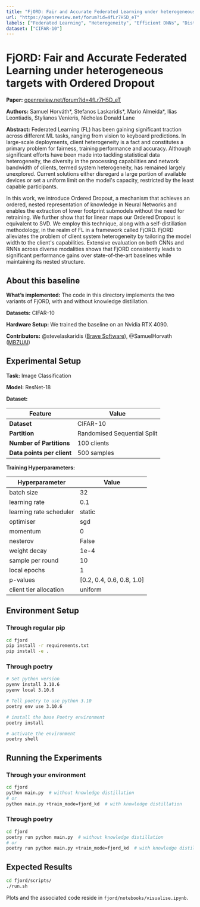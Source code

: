 ```yaml
---
title: "FjORD: Fair and Accurate Federated Learning under heterogeneous targets with Ordered Dropout"
url: "https://openreview.net/forum?id=4fLr7H5D_eT"
labels: ["Federated Learning", "Heterogeneity", "Efficient DNNs", "Distributed Systems"]
dataset: ["CIFAR-10"]
---
```


# FjORD: Fair and Accurate Federated Learning under heterogeneous targets with Ordered Dropout

****Paper:**** [openreview.net/forum?id=4fLr7H5D_eT](https://openreview.net/forum?id=4fLr7H5D_eT)

****Authors:**** Samuel Horváth\*, Stefanos Laskaridis\*, Mario Almeida\*, Ilias Leontiadis, Stylianos Venieris, Nicholas Donald Lane


****Abstract:**** Federated Learning (FL) has been gaining significant traction across different ML tasks, ranging from vision to keyboard predictions. In large-scale deployments, client heterogeneity is a fact and constitutes a primary problem for fairness, training performance and accuracy. Although significant efforts have been made into tackling statistical data heterogeneity, the diversity in the processing capabilities and network bandwidth of clients, termed system heterogeneity, has remained largely unexplored. Current solutions either disregard a large portion of available devices or set a uniform limit on the model's capacity, restricted by the least capable participants.

In this work, we introduce Ordered Dropout, a mechanism that achieves an ordered, nested representation of knowledge in Neural Networks and enables the extraction of lower footprint submodels without the need for retraining. We further show that for linear maps our Ordered Dropout is equivalent to SVD.  We employ this technique, along with a self-distillation methodology, in the realm of FL in a framework called FjORD. FjORD alleviates the problem of client system heterogeneity by tailoring the model width to the client's capabilities.
Extensive evaluation on both CNNs and RNNs across diverse modalities shows that FjORD consistently leads to significant performance gains over state-of-the-art baselines while maintaining its nested structure.


## About this baseline

****What’s implemented:**** The code in this directory implements the two variants of FjORD, with and without knowledge distillation.

****Datasets:**** CIFAR-10

****Hardware Setup:**** We trained the baseline on an Nvidia RTX 4090.

****Contributors:**** @stevelaskaridis ([Brave Software](https://brave.com/)), @SamuelHorvath ([MBZUAI](https://mbzuai.ac.ae/))


## Experimental Setup

****Task:**** Image Classification

****Model:**** ResNet-18

****Dataset:****

| **Feature**                | **Value**                    |
| -------------------------- | ---------------------------- |
| **Dataset**                | CIFAR-10                     |
| **Partition**              | Randomised Sequential Split  |
| **Number of Partitions**   | 100 clients                  |
| **Data points per client** | 500 samples                  |

****Training Hyperparameters:****

| **Hyperparameter**      | **Value**                 |
| ----------------------- | ------------------------- |
| batch size              | 32                        |
| learning rate           | 0.1                       |
| learning rate scheduler | static                    |
| optimiser               | sgd                       |
| momentum                | 0                         |
| nesterov                | False                     |
| weight decay            | 1e-4                      |
| sample per round        | 10                        |
| local epochs            | 1                         |
| p-values                | [0.2, 0.4, 0.6, 0.8, 1.0] |
| client tier allocation  | uniform                   |


## Environment Setup

### Through regular pip

```bash
cd fjord
pip install -r requirements.txt
pip install -e .
```

### Through poetry

```bash
# Set python version
pyenv install 3.10.6
pyenv local 3.10.6

# Tell poetry to use python 3.10
poetry env use 3.10.6

# install the base Poetry environment
poetry install

# activate the environment
poetry shell
```

## Running the Experiments

### Through your environment


```bash
cd fjord
python main.py  # without knowledge distillation
# or
python main.py +train_mode=fjord_kd  # with knowledge distillation
```

### Through poetry

```bash
cd fjord
poetry run python main.py  # without knowledge distillation
# or
poetry run python main.py +train_mode=fjord_kd  # with knowledge distillation
```

## Expected Results

```bash
cd fjord/scripts/
./run.sh
```

Plots and the associated code reside in `fjord/notebooks/visualise.ipynb`.
